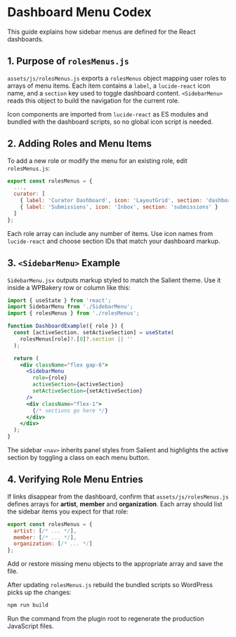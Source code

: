 # Dashboard Menu Codex

This guide explains how sidebar menus are defined for the React dashboards.

## 1. Purpose of `rolesMenus.js`

`assets/js/rolesMenus.js` exports a `rolesMenus` object mapping user roles to arrays of menu items. Each item contains a `label`, a `lucide-react` icon name, and a `section` key used to toggle dashboard content. `<SidebarMenu>` reads this object to build the navigation for the current role.

Icon components are imported from `lucide-react` as ES modules and bundled with the dashboard scripts, so no global icon script is needed.

## 2. Adding Roles and Menu Items

To add a new role or modify the menu for an existing role, edit `rolesMenus.js`:

```js
export const rolesMenus = {
  ...,
  curator: [
    { label: 'Curator Dashboard', icon: 'LayoutGrid', section: 'dashboard' },
    { label: 'Submissions', icon: 'Inbox', section: 'submissions' }
  ]
};
```

Each role array can include any number of items. Use icon names from `lucide-react` and choose section IDs that match your dashboard markup.

## 3. `<SidebarMenu>` Example

`SidebarMenu.jsx` outputs markup styled to match the Salient theme. Use it inside a WPBakery row or column like this:

```jsx
import { useState } from 'react';
import SidebarMenu from './SidebarMenu';
import { rolesMenus } from './rolesMenus';

function DashboardExample({ role }) {
  const [activeSection, setActiveSection] = useState(
    rolesMenus[role]?.[0]?.section || ''
  );

  return (
    <div className="flex gap-6">
      <SidebarMenu
        role={role}
        activeSection={activeSection}
        setActiveSection={setActiveSection}
      />
      <div className="flex-1">
        {/* sections go here */}
      </div>
    </div>
  );
}
```

The sidebar `<nav>` inherits panel styles from Salient and highlights the active section by toggling a class on each menu button.

## 4. Verifying Role Menu Entries

If links disappear from the dashboard, confirm that `assets/js/rolesMenus.js` defines arrays for **artist**, **member** and **organization**. Each array should list the sidebar items you expect for that role:

```js
export const rolesMenus = {
  artist: [/* ... */],
  member: [/* ... */],
  organization: [/* ... */]
};
```

Add or restore missing menu objects to the appropriate array and save the file.

After updating `rolesMenus.js` rebuild the bundled scripts so WordPress picks up the changes:

```bash
npm run build
```

Run the command from the plugin root to regenerate the production JavaScript files.
